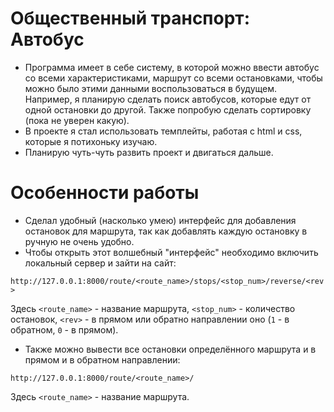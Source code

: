 # Общественный транспорт: Автобус
- Программа имеет в себе систему, в которой можно ввести автобус со всеми характеристиками, маршрут со всеми остановками,
чтобы можно было этими данными воспользоваться в будущем. Например, я планирую сделать поиск автобусов, которые едут от одной остановки до другой. 
Также попробую сделать сортировку (пока не уверен какую).
- В проекте я стал использовать темплейты, работая с html и css, которые я потихоньку изучаю.
- Планирую чуть-чуть развить проект и двигаться дальше.

# Особенности работы
- Сделал удобный (насколько умею) интерфейс для добавления остановок для маршрута, так как добавлять каждую остановку в ручную не очень удобно.
- Чтобы открыть этот волшебный "интерфейс" необходимо включить локальный сервер и зайти на сайт:

`http://127.0.0.1:8000/route/<route_name>/stops/<stop_num>/reverse/<rev>`

Здесь `<route_name>` - название маршрута, `<stop_num>` - количество остановок, `<rev>` - в прямом или обратно направлении оно (`1` - в обратном, `0` - в прямом).

- Также можно вывести все остановки определённого маршрута и в прямом и в обратном направлении:

`http://127.0.0.1:8000/route/<route_name>/`

Здесь `<route_name>` - название маршрута.
